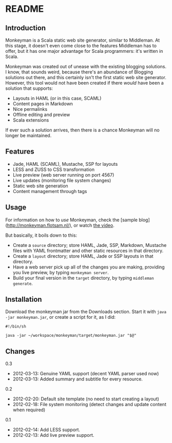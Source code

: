 # README

## Introduction

Monkeyman is a Scala static web site generator, similar to
Middleman. At this stage, it doesn't even come close to the features
Middleman has to offer, but it has one major advantage for Scala
programmers: it's written in Scala.

Monkeyman was created out of unease with the existing blogging
solutions. I know, that sounds weird, because there's an abundance of
Blogging solutions out there, and this certainly isn't the first
static web site generator. However, this tool would not have been
created if there _would_ have been a solution that supports:

* Layouts in HAML (or in this case, SCAML)
* Content pages in Markdown
* Nice permalinks
* Offline editing and preview
* Scala extensions

If ever such a solution arrives, then there is a chance Monkeyman will
no longer be maintained.

## Features

* Jade, HAML (SCAML), Mustache, SSP for layouts
* LESS and ZUSS to CSS transformation
* Live preview (web server running on port 4567)
* Live updates (monitoring file system changes)
* Static web site generation
* Content management through tags

## Usage

For information on how to _use_ Monkeyman, check the [sample blog]
(http://monkeyman.flotsam.nl/), or watch
[the video](http://www.youtube.com/watch?v=9giYvVGIi0U).

But basically, it boils down to this:

* Create a `source` directory; store HAML, Jade, SSP, Markdown,
  Mustache files with YAML frontmatter and other static resources in
  that directory.
* Create a `layout` directory; store HAML, Jade or SSP layouts in that
  directory. 
* Have a web server pick up all of the changes you are making,
  providing you live preview, by typing `monkeyman server`. 
* Build your final version in the `target` directory, by typing
  `middleman generate`. 

## Installation

Download the monkeyman jar from the Downloads section. Start it with
`java -jar monkeyman.jar`, or create a script for it, as I did:

    #!/bin/sh
    
    java -jar ~/workspace/monkeyman/target/monkeyman.jar "$@"

## Changes

0.3

* 2012-03-13: Genuine YAML support (decent YAML parser used now)
* 2012-03-13: Added summary and subtitle for every resource.

0.2

* 2012-02-20: Default site template (no need to start creating a layout)
* 2012-02-18: File system monitoring (detect changes and update content when required)

0.1

* 2012-02-14: Add LESS support.
* 2012-02-13: Add live preview support.



